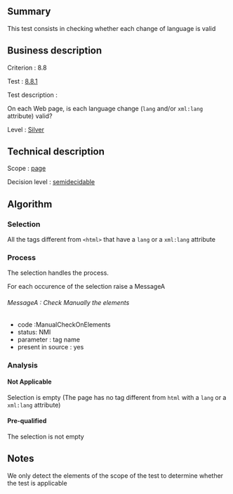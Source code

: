 ## Summary

This test consists in checking whether each change of language is valid

## Business description

Criterion : 8.8

Test : [8.8.1](http://www.accessiweb.org/index.php/accessiweb-22-english-version.html#test-8-8-1)

Test description :

On each Web page, is each language change (`lang` and/or `xml:lang` attribute) valid?

Level : [Silver](/en/category/rules-design/accessiweb-11/level/argent)

## Technical description

Scope : [page](/en/category/rules-design/accessiweb-11/scope/page)

Decision level :
[semidecidable](/en/category/rules-design/accessiweb-11/decision-level/semidecidable)

## Algorithm

### Selection

All the tags different from `<html>` that have a `lang` or a `xml:lang` attribute

### Process

The selection handles the process.

For each occurence of the selection raise a MessageA

###### MessageA : Check Manually the elements

-   code :ManualCheckOnElements
-   status: NMI
-   parameter : tag name
-   present in source : yes

### Analysis

#### Not Applicable

Selection is empty (The page has no tag different from `html` with a `lang` or a `xml:lang` attribute)

#### Pre-qualified

The selection is not empty

## Notes

We only detect the elements of the scope of the test to determine whether the test is applicable
